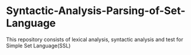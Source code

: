 # Syntactic-Analysis-Parsing-of-Set-Language
This repository consists of lexical analysis, syntactic analysis and test for Simple Set Language(SSL)
